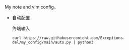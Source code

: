 My note and vim config。

- 自动配置

  终端输入
  
  ```shell
  curl https://raw.githubusercontent.com/Exceptions-del/my_config/main/auto.py | python3 
  ```

